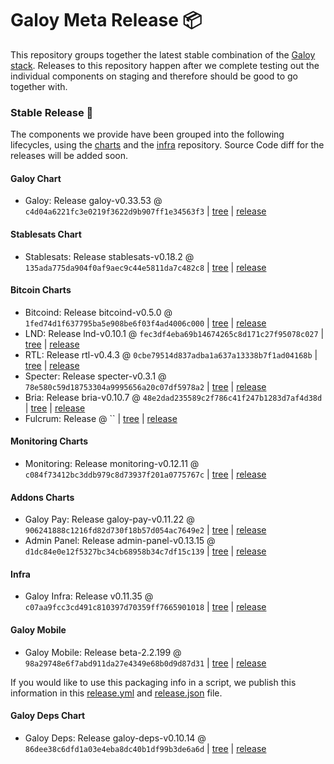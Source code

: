 # Galoy Meta Release 📦

This repository groups together the latest stable combination of the [Galoy stack](https://github.com/GaloyMoney/awesome-galoy#tech-components).
Releases to this repository happen after we complete testing out the individual components on staging and therefore should be good to go together with.

### Stable Release 🎉

The components we provide have been grouped into the following lifecycles, using the [charts](https://github.com/GaloyMoney/charts) and the [infra](https://github.com/GaloyMoney/galoy-infra) repository.
Source Code diff for the releases will be added soon.

#### Galoy Chart
- Galoy: Release galoy-v0.33.53 @ `c4d04a6221fc3e0219f3622d9b907ff1e34563f3` | [tree](https://github.com/GaloyMoney/charts/tree/c4d04a6221fc3e0219f3622d9b907ff1e34563f3/charts/galoy) | [release](https://github.com/GaloyMoney/charts/releases/tag/galoy-v0.33.53)

#### Stablesats Chart
- Stablesats: Release stablesats-v0.18.2 @ `135ada775da904f0af9aec9c44e5811da7c482c8` | [tree](https://github.com/GaloyMoney/charts/tree/135ada775da904f0af9aec9c44e5811da7c482c8/charts/stablesats) | [release](https://github.com/GaloyMoney/charts/releases/tag/stablesats-v0.18.2)

#### Bitcoin Charts
- Bitcoind: Release bitcoind-v0.5.0 @ `1fed74d1f637795ba5e908be6f03f4ad4006c000` | [tree](https://github.com/GaloyMoney/charts/tree/1fed74d1f637795ba5e908be6f03f4ad4006c000/charts/bitcoind) | [release](https://github.com/GaloyMoney/charts/releases/tag/bitcoind-v0.5.0)
- LND: Release lnd-v0.10.1 @ `fec3df4eba69b14674265c8d171c27f95078c027` | [tree](https://github.com/GaloyMoney/charts/tree/fec3df4eba69b14674265c8d171c27f95078c027/charts/lnd) | [release](https://github.com/GaloyMoney/charts/releases/tag/lnd-v0.10.1)
- RTL: Release rtl-v0.4.3 @ `0cbe79514d837adba1a637a13338b7f1ad04168b` | [tree](https://github.com/GaloyMoney/charts/tree/0cbe79514d837adba1a637a13338b7f1ad04168b/charts/rtl) | [release](https://github.com/GaloyMoney/charts/releases/tag/rtl-v0.4.3)
- Specter: Release specter-v0.3.1 @ `78e580c59d18753304a9995656a20c07df5978a2` | [tree](https://github.com/GaloyMoney/charts/tree/78e580c59d18753304a9995656a20c07df5978a2/charts/specter) | [release](https://github.com/GaloyMoney/charts/releases/tag/specter-v0.3.1)
- Bria: Release bria-v0.10.7 @ `48e2dad235589c2f786c41f247b1283d7af4d38d` | [tree](https://github.com/GaloyMoney/charts/tree/48e2dad235589c2f786c41f247b1283d7af4d38d/charts/bria) | [release](https://github.com/GaloyMoney/charts/releases/tag/bria-v0.10.7)
- Fulcrum: Release  @ `` | [tree](https://github.com/GaloyMoney/charts/tree//charts/fulcrum) | [release](https://github.com/GaloyMoney/charts/releases/tag/)

#### Monitoring Charts
- Monitoring: Release monitoring-v0.12.11 @ `c084f73412bc3ddb979c8d73937f201a0775767c` | [tree](https://github.com/GaloyMoney/charts/tree/c084f73412bc3ddb979c8d73937f201a0775767c/charts/monitoring) | [release](https://github.com/GaloyMoney/charts/releases/tag/monitoring-v0.12.11)

#### Addons Charts
- Galoy Pay: Release galoy-pay-v0.11.22 @ `906241888c1216fd82d730f18b57d054ac7649e2` | [tree](https://github.com/GaloyMoney/charts/tree/906241888c1216fd82d730f18b57d054ac7649e2/charts/galoy-pay) | [release](https://github.com/GaloyMoney/charts/releases/tag/galoy-pay-v0.11.22)
- Admin Panel: Release admin-panel-v0.13.15 @ `d1dc84e0e12f5327bc34cb68958b34c7df15c139` | [tree](https://github.com/GaloyMoney/charts/tree/d1dc84e0e12f5327bc34cb68958b34c7df15c139/charts/admin-panel) | [release](https://github.com/GaloyMoney/charts/releases/tag/admin-panel-v0.13.15)

#### Infra

- Galoy Infra: Release v0.11.35 @ `c07aa9fcc3cd491c810397d70359ff7665901018` | [tree](https://github.com/GaloyMoney/galoy-infra/tree/c07aa9fcc3cd491c810397d70359ff7665901018) | [release](https://github.com/GaloyMoney/galoy-infra/releases/tag/v0.11.35)

#### Galoy Mobile

- Galoy Mobile: Release beta-2.2.199 @ `98a29748e6f7abd911da27e4349e68b0d9d87d31` | [tree](https://github.com/GaloyMoney/galoy-mobile/tree/98a29748e6f7abd911da27e4349e68b0d9d87d31) | [release](https://github.com/GaloyMoney/galoy-mobile/releases/tag/beta-2.2.199)

If you would like to use this packaging info in a script, we publish this information in this [release.yml](./release.yml) and [release.json](./release.json) file.

#### Galoy Deps Chart
- Galoy Deps: Release galoy-deps-v0.10.14 @ `86dee38c6dfd1a03e4eba8dc40b1df99b3de6a6d` | [tree](https://github.com/GaloyMoney/charts/tree/86dee38c6dfd1a03e4eba8dc40b1df99b3de6a6d/charts/galoy-deps) | [release](https://github.com/GaloyMoney/charts/releases/tag/galoy-deps-v0.10.14)

